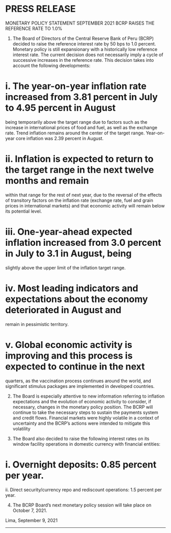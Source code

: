 # PRESS RELEASE

 MONETARY POLICY STATEMENT SEPTEMBER 2021
 BCRP RAISES THE REFERENCE RATE TO 1.0%

1. The Board of Directors of the Central Reserve Bank of Peru (BCRP) decided to raise the reference
interest rate by 50 bps to 1.0 percent. Monetary policy is still expansionary with a historically low
reference interest rate. The current decision does not necessarily imply a cycle of successive
increases in the reference rate. This decision takes into account the following developments:

# i. The year-on-year inflation rate increased from 3.81 percent in July to 4.95 percent in August

being temporarily above the target range due to factors such as the increase in international
prices of food and fuel, as well as the exchange rate. Trend inflation remains around the
center of the target range. Year-on- year core inflation was 2.39 percent in August.

# ii. Inflation is expected to return to the target range in the next twelve months and remain

within that range for the rest of next year, due to the reversal of the effects of transitory
factors on the inflation rate (exchange rate, fuel and grain prices in international markets)
and that economic activity will remain below its potential level.

# iii. One-year-ahead expected inflation increased from 3.0 percent in July to 3.1 in August, being

slightly above the upper limit of the inflation target range.

# iv. Most leading indicators and expectations about the economy deteriorated in August and

remain in pessimistic territory.

# v. Global economic activity is improving and this process is expected to continue in the next

quarters, as the vaccination process continues around the world, and significant stimulus
packages are implemented in developed countries.

2. The Board is especially attentive to new information referring to inflation expectations and the
evolution of economic activity to consider, if necessary, changes in the monetary policy position.
The BCRP will continue to take the necessary steps to sustain the payments system and credit
flows. Financial markets were highly volatile in a context of uncertainty and the BCRP’s actions
were intended to mitigate this volatility

3. The Board also decided to raise the following interest rates on its window facility operations in
domestic currency with financial entities:

# i. Overnight deposits: 0.85 percent per year.
 ii. Direct security/currency repo and rediscount operations: 1.5 percent per year.

4. The BCRP Board’s next monetary policy session will take place on October 7, 2021.

Lima, September 9, 2021


-----

